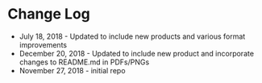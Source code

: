 # Change Log
* July 18, 2018 - Updated to include new products and various format improvements
* December 20, 2018 - Updated to include new product and incorporate changes to README.md in PDFs/PNGs
* November 27, 2018 - initial repo
